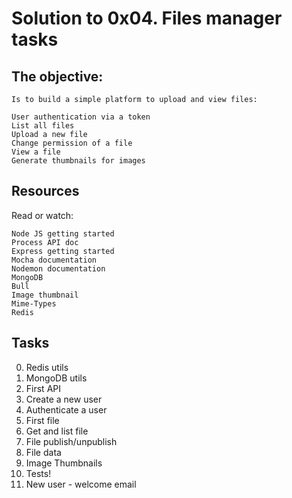 # Solution to 0x04. Files manager tasks

## The objective:
    Is to build a simple platform to upload and view files:

    User authentication via a token
    List all files
    Upload a new file
    Change permission of a file
    View a file
    Generate thumbnails for images
## Resources

Read or watch:

    Node JS getting started
    Process API doc
    Express getting started
    Mocha documentation
    Nodemon documentation
    MongoDB
    Bull
    Image thumbnail
    Mime-Types
    Redis

## Tasks
0. Redis utils 
1. MongoDB utils
2. First API 
3. Create a new user
4. Authenticate a user
5. First file 
6. Get and list file 
7. File publish/unpublish 
8. File data 
9. Image Thumbnails
10. Tests!
11. New user - welcome email 